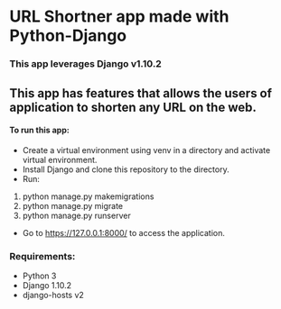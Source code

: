 # URL Shortner app made with Python-Django
### This app leverages Django v1.10.2

## This app has features that allows the users of application to shorten any URL on the web.

#### To run this app:
- Create a virtual environment using venv in a directory and activate virtual environment.
- Install Django and clone this repository to the directory.
- Run: 
1. python manage.py makemigrations 
2. python manage.py migrate 
3. python manage.py runserver
- Go to https://127.0.0.1:8000/ to access the application.

### Requirements:
- Python 3
- Django 1.10.2
- django-hosts v2
